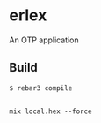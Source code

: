 erlex
=====

An OTP application

Build
-----

    $ rebar3 compile


    mix local.hex --force

    
